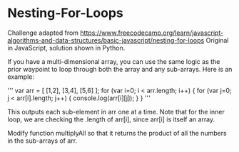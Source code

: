 # Nesting-For-Loops

Challenge adapted from https://www.freecodecamp.org/learn/javascript-algorithms-and-data-structures/basic-javascript/nesting-for-loops
Original in JavaScript, solution shown in Python.



If you have a multi-dimensional array, you can use the same logic as the prior waypoint to loop through both the array and any sub-arrays. Here is an example:

'''
var arr = [
  [1,2], [3,4], [5,6]
];
for (var i=0; i < arr.length; i++) {
  for (var j=0; j < arr[i].length; j++) {
    console.log(arr[i][j]);
  }
}
'''

This outputs each sub-element in arr one at a time. Note that for the inner loop, we are checking the .length of arr[i], since arr[i] is itself an array.

Modify function multiplyAll so that it returns the product of all the numbers in the sub-arrays of arr.

